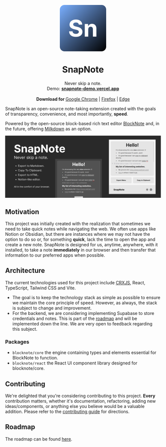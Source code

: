 <p align="center">
  <p align="center">
   <!-- <img width="150" height="150" src="src/app/icon.png" alt="Logo"> -->
	<img width="150" height="150" src="github/snapnote-blue.png" alt="Logo">
  </p>
	<h1 align="center"><b>SnapNote</b></h1>
	<p align="center">
		Never skip a note.
    <br />
    Demo: <a href="https://snapnote-demo.vercel.app"><strong>snapnote-demo.vercel.app</strong></a>
    <br />
    <br />
    <b>Download for </b>
    <a href="https://chromewebstore.google.com/detail/snapnote/gblgefagjalfolidiedaepbkacajaeng">Google Chrome</a> |
    <a href="https://addons.mozilla.org/en-US/firefox/addon/snapnote/">Firefox</a> | 
    <a href="https://chromewebstore.google.com/detail/snapnote/gblgefagjalfolidiedaepbkacajaeng">Edge</a>
    <br />
  </p>
</p>

SnapNote is an open-source note-taking extension created with the goals of transparency, convenience, and most importantly, **speed**.

Powered by the open-source block-based rich text editor [BlockNote](https://github.com/TypeCellOS/BlockNote) and, in the future, offering [Milkdown](https://github.com/Milkdown/milkdown) as an option.

<!-- <div align="center">
 <img src="github/lightmode-screenshot1.png" alt="Dark Mode Screenshot" width="350" />
 <img src="github/darkmode-screenshot1.png" alt="Dark Mode Screenshot" width="350" />
</div> -->

 <img src="github/1400x560.png" alt="Dark Mode Screenshot" />

## Motivation
This project was initially created with the realization that sometimes we need to take quick notes while navigating the web. We often use apps like Notion or Obsidian, but there are instances where we may not have the option to do so or, for something **quick**, lack the time to open the app and create a new note. SnapNote is designed for us, anytime, anywhere, with it installed, to take a note **immediately** in our browser and then transfer that information to our preferred apps when possible.

## Architecture
The current technologies used for this project include [CRXJS](https://github.com/crxjs/chrome-extension-tools), React, TypeScript, Tailwind CSS and Vite.
* The goal is to keep the technology stack as simple as possible to ensure we maintain the core principle of speed. However, as always, the stack is subject to change and improvement.
* For the backend, we are considering implementing Supabase to store credentials and notes. This is part of the [roadmap](ROADMAP.md) and will be implemented down the line. We are very open to feedback regarding this subject.

### Packages
* `blocknote/core` the engine containing types and elements essential for BlockNote to function.
* `blocknote/react` the React UI component library designed for blocknote/core.

## Contributing
We're delighted that you're considering contributing to this project. **Every** contribution matters, whether it's documentation, refactoring, adding new ideas/components, or anything else you believe would be a valuable addition. Please refer to the [contributing guide](CONTRIBUTING.md) for directions.

## Roadmap
The roadmap can be found [here](ROADMAP.md).
